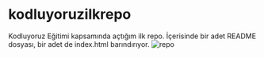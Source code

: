 # kodluyoruzilkrepo
Kodluyoruz Eğitimi kapsamında açtığım ilk repo. İçerisinde bir adet README dosyası, bir adet de index.html barındırıyor.
![repo](https://user-images.githubusercontent.com/98642275/161419819-4b08c468-858d-41b5-8b62-ad6af33c285a.jpg)
